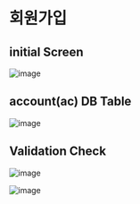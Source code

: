# 회원가입

## initial Screen

![image](https://user-images.githubusercontent.com/38034518/121572645-5e6f7a00-ca5f-11eb-9664-4aec15f1c323.png)

## account(ac) DB Table
![image](https://user-images.githubusercontent.com/38034518/121783565-49732200-cbea-11eb-99ae-4a3eb0001c43.png)


## Validation Check
![image](https://user-images.githubusercontent.com/38034518/121781702-052f5400-cbe1-11eb-986a-86535d9da478.png)

![image](https://user-images.githubusercontent.com/38034518/121783576-5db71f00-cbea-11eb-9cb0-3f04fb9ee0f8.png)
